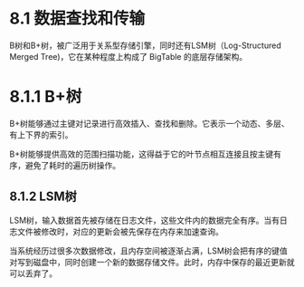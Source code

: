 # 8.1 数据查找和传输

B树和B+树，被广泛用于关系型存储引擎，同时还有LSM树（Log-Structured Merged Tree)，它在某种程度上构成了 BigTable 的底层存储架构。

# 8.1.1 B+树

B+树能够通过主键对记录进行高效插入、查找和删除。它表示一个动态、多层、有上下界的索引。

B+树能够提供高效的范围扫描功能，这得益于它的叶节点相互连接且按主键有序，避免了耗时的遍历树操作。

## 8.1.2 LSM树

LSM树，输入数据首先被存储在日志文件，这些文件内的数据完全有序。当有日志文件被修改时，对应的更新会被先保存在内存来加速查询。

当系统经历过很多次数据修改，且内存空间被逐渐占满，LSM树会把有序的键值对写到磁盘中，同时创建一个新的数据存储文件。此时，内存中保存的最近更新就可以丢弃了。

